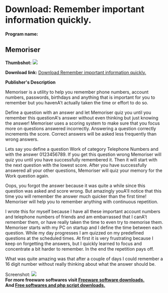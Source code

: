 # Download: Remember important information quickly.

**Program name:**

## Memoriser

  
**Thumbshot:** ![](http://www.freewarefiles.com/screenshot/memoriser_md.gif)   
  
**Download link:** [Download Remember important information quickly.](http://freesoftwares.boysofts.com/Memoriser_program_14819.html)  
  


**Publisher's Description**  
  


Memoriser is a utility to help you remember phone numbers, account numbers, passwords, birthdays and anything that is important for you to remember but you havenA't actually taken the time or effort to do so. 

Define a question with an answer and let Memoriser quiz you until you remember this questionA's answer without even thinking but just knowing the answer! Memoriser uses a scoring system to make sure that you focus more on questions answered incorrectly. Answering a question correctly increments the score. Correct answers will be asked less frequently than wrong answers.

Lets say you define a question Work of category Telephone Numbers and with the answer 0123456789. If you get this question wrong Memoriser will quiz you until you have successfully remembered it. Then it will start with the next question with the lowest score. After you have successfully answered all your other questions, Memoriser will quiz your memory for the Work question again.

Oops, you forgot the answer because it was quite a while since this question was asked and score wrong. But amazingly youA'll notice that this time you will remember the answer much quicker than the first time! Memoriser will help you to remember anything with continuous repetition.

I wrote this for myself because I have all these important account numbers and telephone numbers of friends and am embarrassed that I canA't remember them, or have really taken the time to even try to memorise them. Memoriser starts with my PC on startup and I define the time between each question. While my day progresses I am quizzed on my predefined questions at the scheduled times. At first it is very frustrating because I keep on forgetting the answers, but I quickly learned to focus and concentrate a bit harder to remember. In the end the repetition pays off.

What was quite amazing was that after a couple of days I could remember a 16 digit number without really thinking about what the answer should be. 

  
  
Screenshot: ![](http://www.freewarefiles.com/screenshot/memoriser.gif)   
**For more freeware softwares visit [Freeware software downloads.](http://freesoftwares.boysofts.com/)**   
**And [Free softwares and php script downloads.](http://www.boysofts.com/)**
